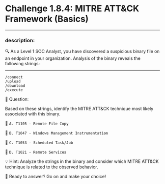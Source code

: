 # **Challenge 1.8.4: MITRE ATT&CK Framework (Basics)**

---

### **description:**

🔍 As a Level 1 SOC Analyst, you have discovered a suspicious binary file on an endpoint in your organization. Analysis of the binary reveals the following strings:

---
```plaintext
/connect
/upload
/download
/execute
```
🤔 Question:

Based on these strings, identify the MITRE ATT&CK technique most likely associated with this binary.

🔘 ```A. T1105 - Remote File Copy```

🔘 ```B. T1047 - Windows Management Instrumentation```

🔘 ```C. T1053 - Scheduled Task/Job```

🔘 ```D. T1021 - Remote Services```

💡 Hint: Analyze the strings in the binary and consider which MITRE ATT&CK technique is related to the observed behavior.

🚀 Ready to answer? Go on and make your choice!
